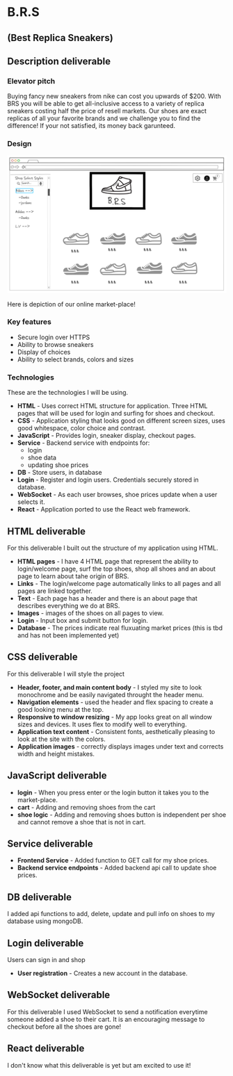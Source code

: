 # B.R.S
## (Best Replica Sneakers)

## Description deliverable

### Elevator pitch

Buying fancy new sneakers from nike can cost you upwards of $200. With BRS you will be able to get all-inclusive access to a variety of replica sneakers costing half the price of resell markets. Our shoes are exact replicas of all your favorite brands and we challenge you to find the difference! If your not satisfied, its money back garunteed.

### Design

![Mock](startup_design.png)

Here is depiction of our online market-place!
### Key features

- Secure login over HTTPS
- Ability to browse sneakers
- Display of choices
- Ability to select brands, colors and sizes

### Technologies

These are the technologies I will be using.

- **HTML** - Uses correct HTML structure for application. Three HTML pages that will be used for login and surfing for shoes and checkout. 
- **CSS** - Application styling that looks good on different screen sizes, uses good whitespace, color choice and contrast.
- **JavaScript** - Provides login, sneaker display, checkout pages.
- **Service** - Backend service with endpoints for:
  - login
  - shoe data
  - updating shoe prices
- **DB** - Store users, in database
- **Login** - Register and login users. Credentials securely stored in database. 
- **WebSocket** - As each user browses, shoe prices update when a user selects it. 
- **React** - Application ported to use the React web framework.

## HTML deliverable

For this deliverable I built out the structure of my application using HTML.

- **HTML pages** - I have 4 HTML page that represent the ability to login/welcome page, surf the top shoes, shop all shoes and an about page to learn about tahe origin of BRS.
- **Links** - The login/welcome page automatically links to all pages and all pages are linked together. 
- **Text** - Each page has a header and there is an about page that describes everything we do at BRS.
- **Images** - images of the shoes on all pages to view.
- **Login** - Input box and submit button for login.
- **Database** - The prices indicate real fluxuating market prices (this is tbd and has not been implemented yet)


## CSS deliverable

For this deliverable I will style the project

- **Header, footer, and main content body** - I styled my site to look monochrome and be easily navigated throught the header menu.
- **Navigation elements** - used the header and flex spacing to create a good looking menu at the top. 
- **Responsive to window resizing** - My app looks great on all window sizes and devices. It uses flex to modify well to everything. 
- **Application text content** - Consistent fonts, aesthetically pleasing to look at the site with the colors.
- **Application images** - correctly displays images under text and corrects width and height mistakes. 

## JavaScript deliverable

- **login** - When you press enter or the login button it takes you to the market-place.
- **cart** - Adding and removing shoes from the cart
- **shoe logic** - Adding and removing shoes button is independent per shoe and cannot remove a shoe that is not in cart.

## Service deliverable
- **Frontend Service** - Added function to GET call for my shoe prices.
- **Backend service endpoints** - Added backend api call to update shoe prices. 

## DB deliverable

I added api functions to add, delete, update and pull info on shoes to my database using mongoDB.  

## Login deliverable

Users can sign in and shop
- **User registration** - Creates a new account in the database.


## WebSocket deliverable

For this deliverable I used WebSocket to send a notification everytime someone added a shoe to their cart. It is an encouraging message to checkout before all the shoes are gone!

## React deliverable

I don't know what this deliverable is yet but am excited to use it!
